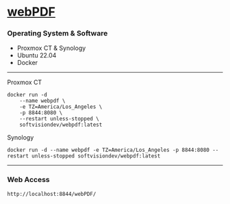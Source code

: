 # [webPDF](https://hub.docker.com/r/softvisiondev/webpdf/)

### Operating System & Software
- Proxmox CT & Synology
- Ubuntu 22.04
- Docker

---

Proxmox CT
```
docker run -d 
	--name webpdf \
	-e TZ=America/Los_Angeles \
	-p 8844:8080 \
	--restart unless-stopped \
	softvisiondev/webpdf:latest
```
Synology
```
docker run -d --name webpdf -e TZ=America/Los_Angeles -p 8844:8080 --restart unless-stopped softvisiondev/webpdf:latest
```
---

### Web Access
```
http://localhost:8844/webPDF/
```
